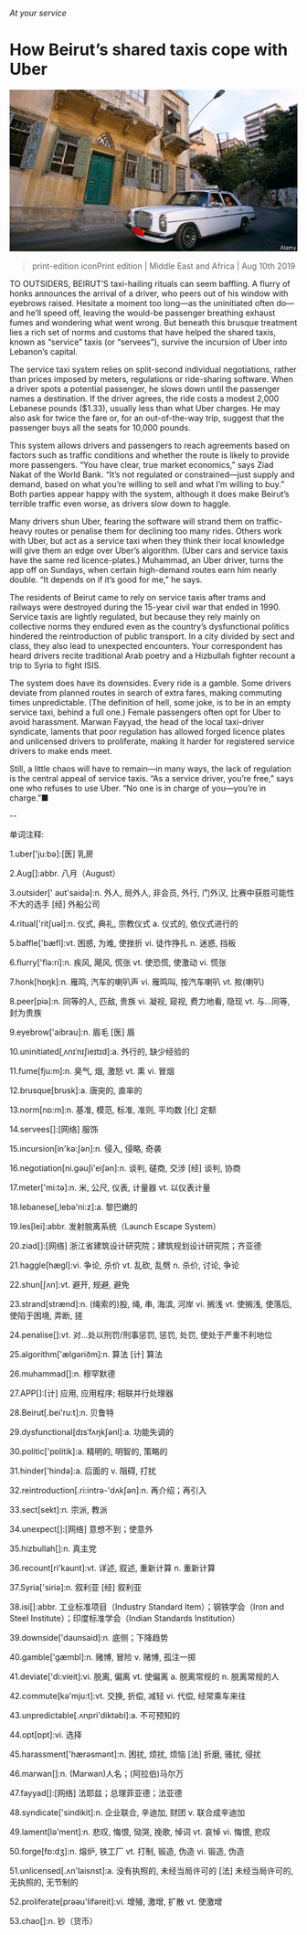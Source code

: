 ###### At your service

# How Beirut’s shared taxis cope with Uber 

![image](images/20190810_MAP501.jpg) 

> print-edition iconPrint edition | Middle East and Africa | Aug 10th 2019 

TO OUTSIDERS, BEIRUT’S taxi-hailing rituals can seem baffling. A flurry of honks announces the arrival of a driver, who peers out of his window with eyebrows raised. Hesitate a moment too long—as the uninitiated often do—and he’ll speed off, leaving the would-be passenger breathing exhaust fumes and wondering what went wrong. But beneath this brusque treatment lies a rich set of norms and customs that have helped the shared taxis, known as “service” taxis (or “servees”), survive the incursion of Uber into Lebanon’s capital. 

The service taxi system relies on split-second individual negotiations, rather than prices imposed by meters, regulations or ride-sharing software. When a driver spots a potential passenger, he slows down until the passenger names a destination. If the driver agrees, the ride costs a modest 2,000 Lebanese pounds ($1.33), usually less than what Uber charges. He may also ask for twice the fare or, for an out-of-the-way trip, suggest that the passenger buys all the seats for 10,000 pounds. 

This system allows drivers and passengers to reach agreements based on factors such as traffic conditions and whether the route is likely to provide more passengers. “You have clear, true market economics,” says Ziad Nakat of the World Bank. “It’s not regulated or constrained—just supply and demand, based on what you’re willing to sell and what I’m willing to buy.” Both parties appear happy with the system, although it does make Beirut’s terrible traffic even worse, as drivers slow down to haggle. 

Many drivers shun Uber, fearing the software will strand them on traffic-heavy routes or penalise them for declining too many rides. Others work with Uber, but act as a service taxi when they think their local knowledge will give them an edge over Uber’s algorithm. (Uber cars and service taxis have the same red licence-plates.) Muhammad, an Uber driver, turns the app off on Sundays, when certain high-demand routes earn him nearly double. “It depends on if it’s good for me,” he says. 

The residents of Beirut came to rely on service taxis after trams and railways were destroyed during the 15-year civil war that ended in 1990. Service taxis are lightly regulated, but because they rely mainly on collective norms they endured even as the country’s dysfunctional politics hindered the reintroduction of public transport. In a city divided by sect and class, they also lead to unexpected encounters. Your correspondent has heard drivers recite traditional Arab poetry and a Hizbullah fighter recount a trip to Syria to fight ISIS. 

The system does have its downsides. Every ride is a gamble. Some drivers deviate from planned routes in search of extra fares, making commuting times unpredictable. (The definition of hell, some joke, is to be in an empty service taxi, behind a full one.) Female passengers often opt for Uber to avoid harassment. Marwan Fayyad, the head of the local taxi-driver syndicate, laments that poor regulation has allowed forged licence plates and unlicensed drivers to proliferate, making it harder for registered service drivers to make ends meet. 

Still, a little chaos will have to remain—in many ways, the lack of regulation is the central appeal of service taxis. “As a service driver, you’re free,” says one who refuses to use Uber. “No one is in charge of you—you’re in charge.”■ 

-- 

 单词注释:

1.uber['ju:bә]:[医] 乳房 

2.Aug[]:abbr. 八月（August） 

3.outsider[' aut'saidә]:n. 外人, 局外人, 非会员, 外行, 门外汉, 比赛中获胜可能性不大的选手 [经] 外船公司 

4.ritual['ritʃuәl]:n. 仪式, 典礼, 宗教仪式 a. 仪式的, 依仪式进行的 

5.baffle['bæfl]:vt. 困惑, 为难, 使挫折 vi. 徒作挣扎 n. 迷惑, 挡板 

6.flurry['flә:ri]:n. 疾风, 飓风, 慌张 vt. 使恐慌, 使激动 vi. 慌张 

7.honk[hɒŋk]:n. 雁鸣, 汽车的喇叭声 vi. 雁鸣叫, 按汽车喇叭 vt. 揿(喇叭) 

8.peer[piә]:n. 同等的人, 匹敌, 贵族 vi. 凝视, 窥视, 费力地看, 隐现 vt. 与...同等, 封为贵族 

9.eyebrow['aibrau]:n. 眉毛 [医] 眉 

10.uninitiated[ˌʌnɪˈnɪʃieɪtɪd]:a. 外行的, 缺少经验的 

11.fume[fju:m]:n. 臭气, 烟, 激怒 vt. 熏 vi. 冒烟 

12.brusque[brusk]:a. 唐突的, 直率的 

13.norm[nɒ:m]:n. 基准, 模范, 标准, 准则, 平均数 [化] 定额 

14.servees[]:[网络] 服饰 

15.incursion[in'kә:ʃәn]:n. 侵入, 侵略, 奇袭 

16.negotiation[ni.gәuʃi'eiʃәn]:n. 谈判, 磋商, 交涉 [经] 谈判, 协商 

17.meter['mi:tә]:n. 米, 公尺, 仪表, 计量器 vt. 以仪表计量 

18.lebanese[,lebә'ni:z]:a. 黎巴嫩的 

19.les[lei]:abbr. 发射脱离系统（Launch Escape System） 

20.ziad[]:[网络] 浙江省建筑设计研究院；建筑规划设计研究院；齐亚德 

21.haggle[hægl]:vi. 争论, 杀价 vt. 乱砍, 乱劈 n. 杀价, 讨论, 争论 

22.shun[ʃʌn]:vt. 避开, 规避, 避免 

23.strand[strænd]:n. (绳索的)股, 绳, 串, 海滨, 河岸 vi. 搁浅 vt. 使搁浅, 使落后, 使陷于困境, 弄断, 搓 

24.penalise[]:vt. 对...处以刑罚/刑事惩罚, 惩罚, 处罚, 使处于严重不利地位 

25.algorithm['ælgәriðm]:n. 算法 [计] 算法 

26.muhammad[]:n. 穆罕默德 

27.APP[]:[计] 应用, 应用程序; 相联并行处理器 

28.Beirut[.bei'ru:t]:n. 贝鲁特 

29.dysfunctional[dɪsˈfʌŋkʃənl]:a. 功能失调的 

30.politic['pɒlitik]:a. 精明的, 明智的, 策略的 

31.hinder['hindә]:a. 后面的 v. 阻碍, 打扰 

32.reintroduction[.ri:intrә-'dʌkʃәn]:n. 再介绍；再引入 

33.sect[sekt]:n. 宗派, 教派 

34.unexpect[]:[网络] 意想不到；使意外 

35.hizbullah[]:n. 真主党 

36.recount[ri'kaunt]:vt. 详述, 叙述, 重新计算 n. 重新计算 

37.Syria['siriә]:n. 叙利亚 [经] 叙利亚 

38.isi[]:abbr. 工业标准项目（Industry Standard Item）；钢铁学会（Iron and Steel Institute）；印度标准学会（Indian Standards Institution） 

39.downside['daunsaid]:n. 底侧；下降趋势 

40.gamble['gæmbl]:n. 赌博, 冒险 v. 赌博, 孤注一掷 

41.deviate['di:vieit]:vi. 脱离, 偏离 vt. 使偏离 a. 脱离常规的 n. 脱离常规的人 

42.commute[kә'mju:t]:vt. 交换, 折偿, 减轻 vi. 代偿, 经常乘车来往 

43.unpredictable[.ʌnpri'diktәbl]:a. 不可预知的 

44.opt[ɒpt]:vi. 选择 

45.harassment['hærәsmәnt]:n. 困扰, 烦扰, 烦恼 [法] 折磨, 骚扰, 侵扰 

46.marwan[]:n. (Marwan)人名；(阿拉伯)马尔万 

47.fayyad[]:[网络] 法耶兹；总理菲亚德；法亚德 

48.syndicate['sindikit]:n. 企业联合, 辛迪加, 财团 v. 联合成辛迪加 

49.lament[lә'ment]:n. 悲叹, 悔恨, 恸哭, 挽歌, 悼词 vt. 哀悼 vi. 悔恨, 悲叹 

50.forge[fɒ:dʒ]:n. 熔炉, 铁工厂 vt. 打制, 锻造, 伪造 vi. 锻造, 伪造 

51.unlicensed[.ʌn'laisnst]:a. 没有执照的, 未经当局许可的 [法] 未经当局许可的, 无执照的, 无节制的 

52.proliferate[prәәu'lifәreit]:vi. 增殖, 激增, 扩散 vt. 使激增 

53.chao[]:n. 钞（货币） 

